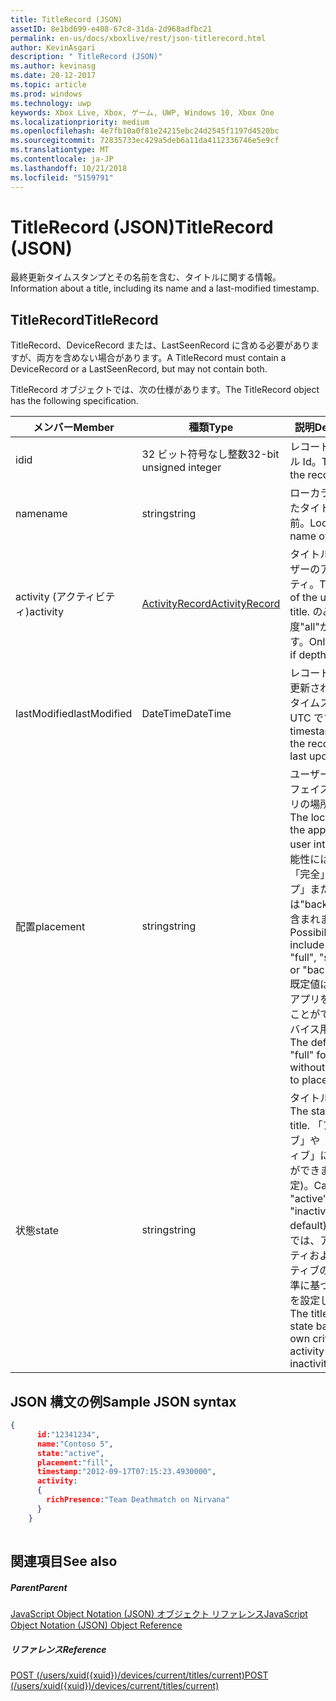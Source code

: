 ```yaml
---
title: TitleRecord (JSON)
assetID: 8e1bd699-e408-67c8-31da-2d968adfbc21
permalink: en-us/docs/xboxlive/rest/json-titlerecord.html
author: KevinAsgari
description: " TitleRecord (JSON)"
ms.author: kevinasg
ms.date: 20-12-2017
ms.topic: article
ms.prod: windows
ms.technology: uwp
keywords: Xbox Live, Xbox, ゲーム, UWP, Windows 10, Xbox One
ms.localizationpriority: medium
ms.openlocfilehash: 4e7fb10a0f81e24215ebc24d2545f1197d4520bc
ms.sourcegitcommit: 72835733ec429a5deb6a11da4112336746e5e9cf
ms.translationtype: MT
ms.contentlocale: ja-JP
ms.lasthandoff: 10/21/2018
ms.locfileid: "5159791"
---
```

# <a name="titlerecord-json"></a><span data-ttu-id="bdae9-104">TitleRecord (JSON)</span><span class="sxs-lookup"><span data-stu-id="bdae9-104">TitleRecord (JSON)</span></span>
<span data-ttu-id="bdae9-105">最終更新タイムスタンプとその名前を含む、タイトルに関する情報。</span><span class="sxs-lookup"><span data-stu-id="bdae9-105">Information about a title, including its name and a last-modified timestamp.</span></span> 
<a id="ID4EN"></a>

 
## <a name="titlerecord"></a><span data-ttu-id="bdae9-106">TitleRecord</span><span class="sxs-lookup"><span data-stu-id="bdae9-106">TitleRecord</span></span>
 
<span data-ttu-id="bdae9-107">TitleRecord、DeviceRecord または、LastSeenRecord に含める必要がありますが、両方を含めない場合があります。</span><span class="sxs-lookup"><span data-stu-id="bdae9-107">A TitleRecord must contain a DeviceRecord or a LastSeenRecord, but may not contain both.</span></span>
 
<span data-ttu-id="bdae9-108">TitleRecord オブジェクトでは、次の仕様があります。</span><span class="sxs-lookup"><span data-stu-id="bdae9-108">The TitleRecord object has the following specification.</span></span>
 
| <span data-ttu-id="bdae9-109">メンバー</span><span class="sxs-lookup"><span data-stu-id="bdae9-109">Member</span></span>| <span data-ttu-id="bdae9-110">種類</span><span class="sxs-lookup"><span data-stu-id="bdae9-110">Type</span></span>| <span data-ttu-id="bdae9-111">説明</span><span class="sxs-lookup"><span data-stu-id="bdae9-111">Description</span></span>| 
| --- | --- | --- | 
| <span data-ttu-id="bdae9-112">id</span><span class="sxs-lookup"><span data-stu-id="bdae9-112">id</span></span>| <span data-ttu-id="bdae9-113">32 ビット符号なし整数</span><span class="sxs-lookup"><span data-stu-id="bdae9-113">32-bit unsigned integer</span></span>| <span data-ttu-id="bdae9-114">レコードのタイトル Id。</span><span class="sxs-lookup"><span data-stu-id="bdae9-114">TitleId of the record.</span></span>| 
| <span data-ttu-id="bdae9-115">name</span><span class="sxs-lookup"><span data-stu-id="bdae9-115">name</span></span>| <span data-ttu-id="bdae9-116">string</span><span class="sxs-lookup"><span data-stu-id="bdae9-116">string</span></span>| <span data-ttu-id="bdae9-117">ローカライズされたタイトルの名前。</span><span class="sxs-lookup"><span data-stu-id="bdae9-117">Localized name of the title.</span></span>| 
| <span data-ttu-id="bdae9-118">activity (アクティビティ)</span><span class="sxs-lookup"><span data-stu-id="bdae9-118">activity</span></span>| [<span data-ttu-id="bdae9-119">ActivityRecord</span><span class="sxs-lookup"><span data-stu-id="bdae9-119">ActivityRecord</span></span>](json-activityrecord.md)| <span data-ttu-id="bdae9-120">タイトルでのユーザーのアクティビティ。</span><span class="sxs-lookup"><span data-stu-id="bdae9-120">The activity of the user in the title.</span></span> <span data-ttu-id="bdae9-121">のみ深度"all"が返されます。</span><span class="sxs-lookup"><span data-stu-id="bdae9-121">Only returned if depth is "all".</span></span>| 
| <span data-ttu-id="bdae9-122">lastModified</span><span class="sxs-lookup"><span data-stu-id="bdae9-122">lastModified</span></span>| <span data-ttu-id="bdae9-123">DateTime</span><span class="sxs-lookup"><span data-stu-id="bdae9-123">DateTime</span></span>| <span data-ttu-id="bdae9-124">レコードが最後に更新されたときにタイムスタンプを UTC です。</span><span class="sxs-lookup"><span data-stu-id="bdae9-124">UTC timestamp when the record was last updated.</span></span>| 
| <span data-ttu-id="bdae9-125">配置</span><span class="sxs-lookup"><span data-stu-id="bdae9-125">placement</span></span>| <span data-ttu-id="bdae9-126">string</span><span class="sxs-lookup"><span data-stu-id="bdae9-126">string</span></span>| <span data-ttu-id="bdae9-127">ユーザー インターフェイス内でアプリの場所です。</span><span class="sxs-lookup"><span data-stu-id="bdae9-127">The location of the app within the user interface.</span></span> <span data-ttu-id="bdae9-128">可能性には、"fill"、「完全」、「スナップ」または"background"が含まれます。</span><span class="sxs-lookup"><span data-stu-id="bdae9-128">Possibilities include "fill", "full", "snapped", or "background".</span></span> <span data-ttu-id="bdae9-129">既定値は、「完全」アプリを配置することができないデバイス用です。</span><span class="sxs-lookup"><span data-stu-id="bdae9-129">The default is "full" for devices without the ability to place apps.</span></span>| 
| <span data-ttu-id="bdae9-130">状態</span><span class="sxs-lookup"><span data-stu-id="bdae9-130">state</span></span>| <span data-ttu-id="bdae9-131">string</span><span class="sxs-lookup"><span data-stu-id="bdae9-131">string</span></span>| <span data-ttu-id="bdae9-132">タイトルの状態。</span><span class="sxs-lookup"><span data-stu-id="bdae9-132">The state of the title.</span></span> <span data-ttu-id="bdae9-133">「アクティブ」や「非アクティブ」にすることができます (既定)。</span><span class="sxs-lookup"><span data-stu-id="bdae9-133">Can be "active" or "inactive" (the default).</span></span> <span data-ttu-id="bdae9-134">タイトルでは、アクティビティおよび非アクティブの独自の基準に基づいて状態を設定します。</span><span class="sxs-lookup"><span data-stu-id="bdae9-134">The title sets the state based on its own criteria for activity and inactivity.</span></span>| 
  
<a id="ID4E6C"></a>

 
## <a name="sample-json-syntax"></a><span data-ttu-id="bdae9-135">JSON 構文の例</span><span class="sxs-lookup"><span data-stu-id="bdae9-135">Sample JSON syntax</span></span>
 

```json
{
      id:"12341234",
      name:"Contoso 5",
      state:"active",
      placement:"fill",
      timestamp:"2012-09-17T07:15:23.4930000",
      activity:
      {
        richPresence:"Team Deathmatch on Nirvana"
      }
    }
    
```

  
<a id="ID4EID"></a>

 
## <a name="see-also"></a><span data-ttu-id="bdae9-136">関連項目</span><span class="sxs-lookup"><span data-stu-id="bdae9-136">See also</span></span>
 
<a id="ID4EKD"></a>

 
##### <a name="parent"></a><span data-ttu-id="bdae9-137">Parent</span><span class="sxs-lookup"><span data-stu-id="bdae9-137">Parent</span></span> 

[<span data-ttu-id="bdae9-138">JavaScript Object Notation (JSON) オブジェクト リファレンス</span><span class="sxs-lookup"><span data-stu-id="bdae9-138">JavaScript Object Notation (JSON) Object Reference</span></span>](atoc-xboxlivews-reference-json.md)

  
<a id="ID4EUD"></a>

 
##### <a name="reference"></a><span data-ttu-id="bdae9-139">リファレンス</span><span class="sxs-lookup"><span data-stu-id="bdae9-139">Reference</span></span> 

[<span data-ttu-id="bdae9-140">POST (/users/xuid({xuid})/devices/current/titles/current)</span><span class="sxs-lookup"><span data-stu-id="bdae9-140">POST (/users/xuid({xuid})/devices/current/titles/current)</span></span>](../uri/presence/uri-usersxuiddevicescurrenttitlescurrentpost.md)

   